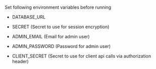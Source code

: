 Set following environment variables before running

- DATABASE_URL

- SECRET (Secret to use for session encryption)

- ADMIN_EMAIL (Email for admin user)

- ADMIN_PASSWORD (Password for admin user)

- CLIENT_SECRET (Secret to use for client api calls via authorization header)